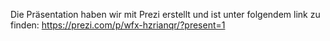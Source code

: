 Die Präsentation haben wir mit Prezi erstellt und ist unter folgendem link zu finden:
https://prezi.com/p/wfx-hzrianqr/?present=1